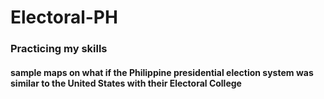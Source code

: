# Electoral-PH

### Practicing my skills
#### sample maps on what if the Philippine presidential election system was similar to the United States with their Electoral College
